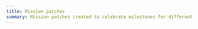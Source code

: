 ```yaml
---
title: Mission patches
summary: Mission patches created to celebrate milestones for different services I’ve worked on.
---
```

